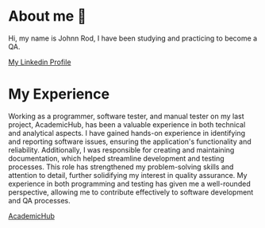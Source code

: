 # About me 👋
Hi, my name is Johnn Rod, I have been studying and practicing to become a QA.

[My Linkedin Profile](www.linkedin.com/in/rod-bacoto-168467332)<br/>

# My Experience
Working as a programmer, software tester, and manual tester on my last project, AcademicHub, has been a valuable experience in both technical and analytical aspects. I have gained hands-on experience in identifying and reporting software issues, ensuring the application's functionality and reliability. Additionally, I was responsible for creating and maintaining documentation, which helped streamline development and testing processes. This role has strengthened my problem-solving skills and attention to detail, further solidifying my interest in quality assurance. My experience in both programming and testing has given me a well-rounded perspective, allowing me to contribute effectively to software development and QA processes.

[AcademicHub](https://l.facebook.com/l.php?u=https%3A%2F%2Facademic-hub-bcdp.netlify.app%2Fregister%3Ffbclid%3DIwZXh0bgNhZW0CMTAAAR2IOG3MAU1HKdaFQhgSysTUy0_86x-jiDE2plU1_MOObstU2hLndnj5gu0_aem_mblFLsNLAxDnQC-CspM5JA&h=AT1636jlCRlBVPOuRS0Xm7Cfobqqrs4KfdX8Eegxn_jMEm12a-I6DPYhq5dakLsKQSZFcckW6SlCyZ81PUrsMo9xfxfXNhckce5qqsY5cB7FLNlBKlhTDd9jqGUJwgm814R2fqtrXKZ1WJKoL68Yug)<br/>
